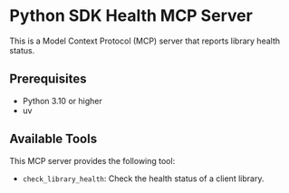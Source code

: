 # Python SDK Health MCP Server

This is a Model Context Protocol (MCP) server that reports library health status.

## Prerequisites

- Python 3.10 or higher
- uv

## Available Tools

This MCP server provides the following tool:

- `check_library_health`: Check the health status of a client library.
